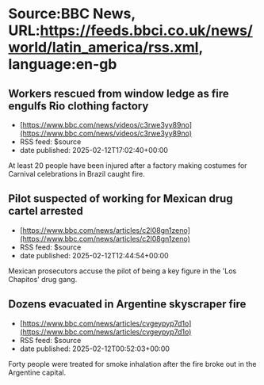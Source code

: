 # Source:BBC News, URL:https://feeds.bbci.co.uk/news/world/latin_america/rss.xml, language:en-gb

## Workers rescued from window ledge as fire engulfs Rio clothing factory
 - [https://www.bbc.com/news/videos/c3rwe3yy89no](https://www.bbc.com/news/videos/c3rwe3yy89no)
 - RSS feed: $source
 - date published: 2025-02-12T17:02:40+00:00

At least 20 people have been injured after a factory making costumes for Carnival celebrations in Brazil caught fire.

## Pilot suspected of working for Mexican drug cartel arrested
 - [https://www.bbc.com/news/articles/c2l08gn1zeno](https://www.bbc.com/news/articles/c2l08gn1zeno)
 - RSS feed: $source
 - date published: 2025-02-12T12:44:54+00:00

Mexican prosecutors accuse the pilot of being a key figure in the 'Los Chapitos' drug gang.

## Dozens evacuated in Argentine skyscraper fire
 - [https://www.bbc.com/news/articles/cvgeypyp7d1o](https://www.bbc.com/news/articles/cvgeypyp7d1o)
 - RSS feed: $source
 - date published: 2025-02-12T00:52:03+00:00

Forty people were treated for smoke inhalation after the fire broke out in the Argentine capital.

